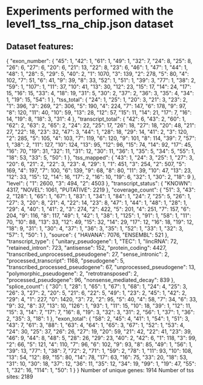 Experiments performed with the level1_tss_rna_chip.json dataset
===============================================================

Dataset features:
-----------------

{
  "exon_number": {
    "45": 1, 
    "42": 1, 
    "61": 1, 
    "49": 1, 
    "32": 7, 
    "24": 8, 
    "25": 8, 
    "26": 6, 
    "27": 6, 
    "20": 6, 
    "21": 13, 
    "22": 8, 
    "23": 6, 
    "46": 1, 
    "47": 1, 
    "44": 1, 
    "48": 1, 
    "28": 5, 
    "29": 5, 
    "40": 2, 
    "1": 1070, 
    "3": 139, 
    "2": 278, 
    "5": 80, 
    "4": 102, 
    "7": 51, 
    "6": 41, 
    "9": 39, 
    "8": 33, 
    "52": 1, 
    "51": 1, 
    "39": 3, 
    "77": 1, 
    "38": 2, 
    "59": 1, 
    "107": 1, 
    "11": 37, 
    "10": 41, 
    "13": 30, 
    "12": 23, 
    "15": 17, 
    "14": 24, 
    "17": 15, 
    "16": 15, 
    "33": 4, 
    "18": 19, 
    "31": 5, 
    "30": 2, 
    "37": 2, 
    "36": 3, 
    "35": 4, 
    "34": 1, 
    "19": 15, 
    "54": 1
  }, 
  "tss_total": {
    "24": 1, 
    "25": 1, 
    "20": 3, 
    "21": 3, 
    "23": 2, 
    "1": 396, 
    "3": 269, 
    "2": 306, 
    "5": 190, 
    "4": 224, 
    "7": 147, 
    "6": 178, 
    "9": 97, 
    "8": 120, 
    "11": 40, 
    "10": 59, 
    "13": 28, 
    "12": 57, 
    "15": 11, 
    "14": 21, 
    "17": 7, 
    "16": 14, 
    "19": 8, 
    "18": 3, 
    "31": 4
  }, 
  "transcript_total": {
    "42": 6, 
    "43": 2, 
    "60": 1, 
    "62": 2, 
    "63": 2, 
    "65": 2, 
    "24": 22, 
    "25": 17, 
    "26": 18, 
    "27": 18, 
    "20": 48, 
    "21": 27, 
    "22": 18, 
    "23": 32, 
    "47": 3, 
    "44": 1, 
    "28": 18, 
    "29": 14, 
    "41": 2, 
    "3": 120, 
    "2": 285, 
    "5": 105, 
    "4": 103, 
    "7": 119, 
    "6": 120, 
    "9": 101, 
    "8": 114, 
    "39": 7, 
    "57": 1, 
    "38": 2, 
    "11": 127, 
    "10": 124, 
    "13": 95, 
    "12": 96, 
    "15": 74, 
    "14": 92, 
    "17": 45, 
    "16": 70, 
    "19": 31, 
    "32": 11, 
    "31": 12, 
    "30": 11, 
    "36": 1, 
    "35": 5, 
    "34": 5, 
    "55": 1, 
    "18": 53, 
    "33": 5, 
    "50": 1
  }, 
  "tss_mapped": {
    "43": 1, 
    "24": 3, 
    "25": 1, 
    "27": 3, 
    "20": 6, 
    "21": 2, 
    "22": 3, 
    "23": 4, 
    "29": 1, 
    "1": 451, 
    "3": 254, 
    "2": 507, 
    "5": 169, 
    "4": 197, 
    "7": 100, 
    "6": 139, 
    "9": 68, 
    "8": 80, 
    "11": 39, 
    "10": 47, 
    "13": 23, 
    "12": 33, 
    "15": 12, 
    "14": 16, 
    "17": 2, 
    "16": 10, 
    "19": 6, 
    "32": 1, 
    "30": 2, 
    "18": 9
  }, 
  "level": {
    "1": 2600, 
    "3": 494, 
    "2": 4503
  }, 
  "transcript_status": {
    "KNOWN": 4317, 
    "NOVEL": 1061, 
    "PUTATIVE": 2219
  }, 
  "coverage_count": {
    "51": 3, 
    "43": 2, 
    "128": 1, 
    "65": 1, 
    "67": 1, 
    "83": 1, 
    "34": 1, 
    "84": 1, 
    "24": 7, 
    "25": 5, 
    "26": 1, 
    "27": 3, 
    "20": 8, 
    "21": 4, 
    "22": 14, 
    "23": 8, 
    "47": 1, 
    "44": 1, 
    "48": 1, 
    "28": 1, 
    "29": 4, 
    "40": 1, 
    "41": 2, 
    "3": 274, 
    "2": 422, 
    "5": 201, 
    "4": 251, 
    "7": 157, 
    "6": 204, 
    "9": 116, 
    "8": 117, 
    "49": 1, 
    "42": 1, 
    "38": 1, 
    "125": 1, 
    "91": 1, 
    "58": 1, 
    "11": 70, 
    "10": 88, 
    "13": 33, 
    "12": 49, 
    "15": 32, 
    "14": 29, 
    "17": 12, 
    "16": 18, 
    "19": 12, 
    "18": 9, 
    "31": 1, 
    "30": 4, 
    "37": 1, 
    "36": 3, 
    "35": 1, 
    "52": 1, 
    "33": 1, 
    "32": 3, 
    "57": 1, 
    "50": 1
  }, 
  "source": {
    "HAVANA": 7076, 
    "ENSEMBL": 521
  }, 
  "transcript_type": {
    "unitary_pseudogene": 1, 
    "TEC": 1, 
    "lincRNA": 72, 
    "retained_intron": 723, 
    "antisense": 152, 
    "protein_coding": 4427, 
    "transcribed_unprocessed_pseudogene": 27, 
    "sense_intronic": 2, 
    "processed_transcript": 1168, 
    "pseudogene": 5, 
    "transcribed_processed_pseudogene": 67, 
    "unprocessed_pseudogene": 13, 
    "polymorphic_pseudogene": 2, 
    "retrotransposed": 2, 
    "processed_pseudogene": 96, 
    "nonsense_mediated_decay": 839
  }, 
  "splice_count": {
    "30": 1, 
    "28": 1, 
    "65": 1, 
    "67": 1, 
    "68": 1, 
    "24": 4, 
    "25": 3, 
    "26": 3, 
    "27": 2, 
    "20": 5, 
    "21": 6, 
    "22": 5, 
    "49": 1, 
    "23": 2, 
    "45": 1, 
    "42": 2, 
    "29": 4, 
    "1": 227, 
    "0": 1420, 
    "3": 72, 
    "2": 95, 
    "5": 40, 
    "4": 58, 
    "7": 34, 
    "6": 33, 
    "9": 32, 
    "8": 37, 
    "13": 10, 
    "126": 1, 
    "93": 1, 
    "11": 15, 
    "10": 18, 
    "39": 1, 
    "12": 11, 
    "15": 3, 
    "14": 7, 
    "17": 7, 
    "16": 8, 
    "19": 3, 
    "32": 3, 
    "31": 2, 
    "56": 1, 
    "37": 1, 
    "36": 2, 
    "35": 3, 
    "18": 1
  }, 
  "exon_total": {
    "58": 2, 
    "45": 4, 
    "41": 1, 
    "54": 1, 
    "51": 3, 
    "43": 7, 
    "61": 3, 
    "88": 1, 
    "63": 4, 
    "64": 1, 
    "65": 3, 
    "67": 1, 
    "52": 1, 
    "53": 4, 
    "24": 30, 
    "25": 37, 
    "26": 26, 
    "27": 19, 
    "20": 59, 
    "21": 42, 
    "22": 41, 
    "23": 39, 
    "46": 9, 
    "44": 8, 
    "48": 5, 
    "28": 26, 
    "29": 23, 
    "40": 2, 
    "42": 6, 
    "1": 118, 
    "3": 99, 
    "2": 66, 
    "5": 121, 
    "4": 110, 
    "7": 96, 
    "6": 102, 
    "9": 93, 
    "8": 85, 
    "49": 1, 
    "56": 1, 
    "39": 13, 
    "77": 1, 
    "38": 7, 
    "72": 2, 
    "71": 1, 
    "59": 2, 
    "78": 1, 
    "11": 93, 
    "10": 108, 
    "13": 54, 
    "12": 89, 
    "15": 80, 
    "14": 78, 
    "17": 63, 
    "16": 75, 
    "33": 20, 
    "18": 53, 
    "31": 10, 
    "30": 18, 
    "37": 12, 
    "36": 11, 
    "35": 12, 
    "34": 19, 
    "99": 1, 
    "19": 47, 
    "55": 1, 
    "32": 16, 
    "114": 1, 
    "50": 1
  }
}
Number of unique genes: 1914
Number of tss sites: 2189

